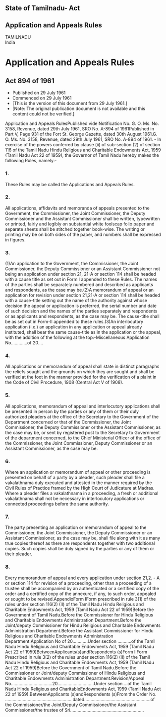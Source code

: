 ## State of Tamilnadu- Act

## Application and Appeals Rules

TAMILNADU  
India

# Application and Appeals Rules

## Act 894 of 1961

  * Published on 29 July 1961 
  * Commenced on 29 July 1961 
  * [This is the version of this document from 29 July 1961.] 
  * [Note: The original publication document is not available and this content could not be verified.] 

Application and Appeals RulesPublished vide Notification No. G. O. Ms. No.
3158, Revenue, dated 29th July 1961, SRO No. A-894 of 1961Published in Part V,
Page 931 of the Fort St. George Gazette, dated 30th August 1961.G. O. Ms. No.
3158, Revenue, dated 29th July 1961, SRO No. A-894 of 1961. - In exercise of
the powers conferred by clause (ii) of sub-section (2) of section 116 of the
Tamil Nadu Hindu Religious and Charitable Endowments Act, 1959 (Tamil Nadu Act
22 of 1959), the Governor of Tamil Nadu hereby makes the following Rules,
namely:-

### 1.

These Rules may be called the Applications and Appeals Rules.

### 2.

All applications, affidavits and memoranda of appeals presented to the
Government, the Commissioner, the Joint Commissioner, the Deputy Commissioner
and the Assistant Commissioner shall be written, typewritten or printed,
fairly and legibly on substantial white foolscap folio paper and separate
sheets shall be stitched together book-wise. The writing or printing may be on
both sides of the paper, and numbers shall be expressed in figures.

### 3.

(1)An application to the Government, the Commissioner, the Joint Commissioner,
the Deputy Commissioner or an Assistant Commissioner not being an application
under section 21, 21-A or section 114 shall be headed with a cause title as
set out in Form I appended to these Rules. The names of the parties shall be
separately numbered and described as applicants and respondents, as the case
may be.(2)A memorandum of appeal or an application for revision under section
21,21-A or section 114 shall be headed with a cause-title setting out the name
of the authority against whose decision the appeal or application is
preferred, the serial number and date of such decision and the names of the
parties separately and respondents or as applicants and respondents, as the
case may be. The cause-title shall be as set out in Form-II appended to these
rules.(3)An interlocutory application (i.e.) an application in any application
or appeal already instituted, shall bear the same cause-title as in the
application or the appeal, with the addition of the following at the
top:-Miscellaneous Application No.............of 20....

### 4.

All applications or memorandum of appeal shall state in distinct paragraphs
the reliefs sought and the grounds on which they are sought and shall be
verified at the foot in the manner provided for the verification of a plaint
in the Code of Civil Procedure, 1908 (Central Act V of 1908).

### 5.

All applications, memorandum of appeal and interlocutory applications shall be
presented in person by the parties or any of them or their duly authorized
pleaders at the office of the Secretary to the Government of the Department
concerned or that of the Commissioner, the Joint Commissioner, the Deputy
Commissioner or the Assistant Commissioner, as the case may be, or sent by
registered post to the Secretary to Government of the department concerned, to
the Chief Ministerial Officer of the office of the Commissioner, the Joint
Commissioner, Deputy Commissioner or an Assistant Commissioner, as the case
may be.

### 6.

Where an application or memorandum of appeal or other proceeding is presented
on behalf of a party by a pleader, such pleader shall file a vakalathnama duly
executed and attested in the manner required by the Civil Rules of Practice
framed by the High Court of Judicature at Madras. Where a pleader files a
vakalathnama in a proceeding, a fresh or additional vakalathnama shall not be
necessary in interlocutory applications or connected proceedings before the
same authority.

### 7.

The party presenting an application or memorandum of appeal to the
Commissioner, the Joint Commissioner, the Deputy Commissioner or an Assistant
Commissioner, as the case may be, shall file along with it as many true copies
thereof as there are respondents together with two additional copies. Such
copies shall be duly signed by the parties or any of them or their pleader.

### 8.

Every memorandum of appeal and every application under section 21,2. - A or
section 114 for revision of a proceeding, other than a proceeding of a trustee
shall be accompanied by an authenticated or a certified copy of the order and
a certified copy of the annexure, if any, to such order, appealed or sought to
be revised.AppendixForm IForm prescribed in rule 3(1) of the rules under
section 116(2) (II) of the Tamil Nadu Hindu Religious and Charitable
Endowments Act, 1959 (Tamil Nadu Act 22 of 1959)Before the Government of Tamil
Nadu.Before the Commissioner for Hindu Religious and Charitable Endowments
Administration Department.Before the Joint/deputy Commissioner for Hindu
Religious and Charitable Endowments Administration Department.Before the
Assistant Commissioner for Hindu Religious and Charitable Endowments
Administration Department.Application No of 20............Under section
...........of the Tamil Nadu Hindu Religious and Charitable Endowments Act,
1959 (Tamil Nadu Act 22 of 1959)BetweenApplicants(s)andRespondents (s)Form
IIForm Prescribed in rule 3(2) of the rules under section 116(2) (II) of the
Tamil Nadu Hindu Religious and Charitable Endowments Act, 1959 (Tamil Nadu Act
22 of 1959)Before the Government of Tamil Nadu.Before the Commissioner or
Joint/deputy Commissioner of Hindu Religious and Charitable Endowments
Administration Department.Revision/Appeal
No.................................20.............................Under
section....of the Tamil Nadu Hindu Religious and CharitableEndowments Act,
1959 (Tamil Nadu Act 22 of 1959).BetweenApplicants (s)andRespondents (s)From
the Order No. .....................................................
dated.....................................................of the
Commissioner/the Joint/Deputy Commissioner/the Assistant Commissioner/the
trustee of Sri...........................................................

